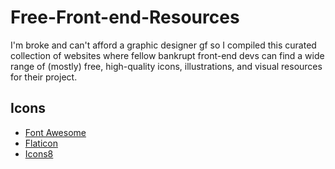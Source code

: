# Free-Front-end-Resources 
I'm broke and can't afford a graphic designer gf so I compiled this curated collection of websites where fellow bankrupt front-end devs can find a wide range of (mostly) free, high-quality icons, illustrations, and visual resources for their project. 


## Icons

- [Font Awesome](https://fontawesome.com/)
- [Flaticon](https://www.flaticon.com/)
- [Icons8](https://icons8.com/) 
